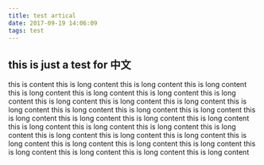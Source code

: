 ```yaml
---
title: test artical
date: 2017-09-19 14:06:09
tags: test 
---
```

## this is just a test for 中文
this is content
this is long  content
this is long  content
this is long  content
this is long  content
this is long  content
this is long  content
this is long  content
this is long  content
this is long  content
this is long  content
this is long  content
this is long  content
this is long  content
this is long  content
this is long  content
this is long  content
this is long  content
this is long  content
this is long  content
this is long  content
this is long  content
this is long  content
this is long  content
this is long  content
this is long  content
this is long  content
this is long  content
this is long  content
this is long  content
this is long  content
this is long  content
this is long  content
this is long  content
